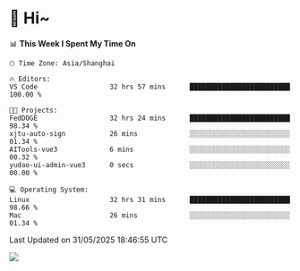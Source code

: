 # 👋 Hi~

<!--START_SECTION:waka-->
📊 **This Week I Spent My Time On** 

```text
🕑︎ Time Zone: Asia/Shanghai

🔥 Editors: 
VS Code                  32 hrs 57 mins      █████████████████████████   100.00 % 

🐱‍💻 Projects: 
FedDOGE                  32 hrs 24 mins      █████████████████████████   98.34 % 
xjtu-auto-sign           26 mins             ░░░░░░░░░░░░░░░░░░░░░░░░░   01.34 % 
AITools-vue3             6 mins              ░░░░░░░░░░░░░░░░░░░░░░░░░   00.32 % 
yudao-ui-admin-vue3      0 secs              ░░░░░░░░░░░░░░░░░░░░░░░░░   00.00 % 

💻 Operating System: 
Linux                    32 hrs 31 mins      █████████████████████████   98.66 % 
Mac                      26 mins             ░░░░░░░░░░░░░░░░░░░░░░░░░   01.34 % 
```


 Last Updated on 31/05/2025 18:46:55 UTC
<!--END_SECTION:waka-->

![](https://komarev.com/ghpvc/?username=lvdongyi&label=Profile%20views&color=0e75b6&style=flat)
<!---
lvdongyi/lvdongyi is a ✨ special ✨ repository because its `README.md` (this file) appears on your GitHub profile.
You can click the Preview link to take a look at your changes.
--->
